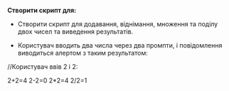 **Створити скрипт для:**
* Створити скрипт для додавання, віднімання, множення та поділу двох чисел та виведення результатів.

* Користувач вводить два числа через два промпти, і повідомлення виводиться алертом з таким результатом:

//Користувач ввів 2 і 2:

2+2=4
2-2=0
2*2=4
2/2=1